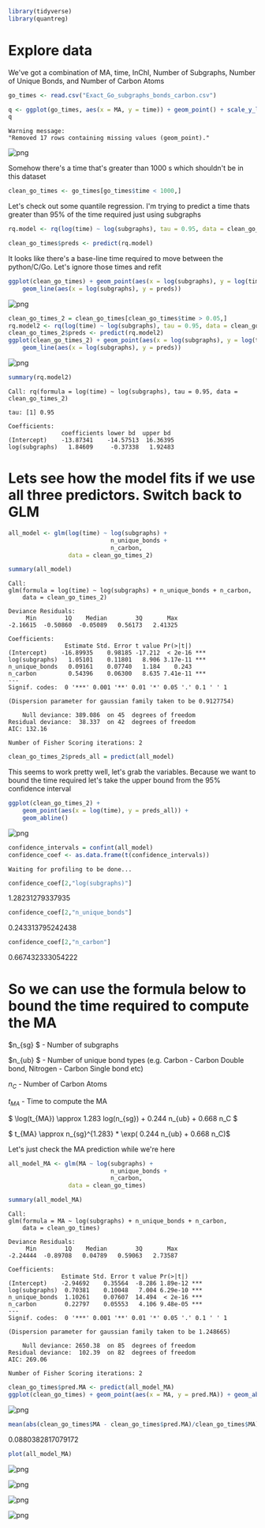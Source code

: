 ```R
library(tidyverse)
library(quantreg)
```

# Explore data
We've got a combination of MA, time, InChI, Number of Subgraphs, Number of Unique Bonds, and Number of Carbon Atoms


```R
go_times <- read.csv("Exact_Go_subgraphs_bonds_carbon.csv")
```


```R
q <- ggplot(go_times, aes(x = MA, y = time)) + geom_point() + scale_y_log10()
q
```

    Warning message:
    "Removed 17 rows containing missing values (geom_point)."
    


    
![png](figs/output_3_1.png)
    


Somehow there's a time that's greater than 1000 s which shouldn't be in this dataset 


```R
clean_go_times <- go_times[go_times$time < 1000,]
```

Let's check out some quantile regression. I'm trying to predict a time thats greater than 95% of the time required just using subgraphs


```R
rq.model <- rq(log(time) ~ log(subgraphs), tau = 0.95, data = clean_go_times)
```


```R
clean_go_times$preds <- predict(rq.model)
```

It looks like there's a base-line time required to move between the python/C/Go. Let's ignore those times and refit


```R
ggplot(clean_go_times) + geom_point(aes(x = log(subgraphs), y = log(time))) +
    geom_line(aes(x = log(subgraphs), y = preds))
```


    
![png](figs/output_10_0.png)
    



```R
clean_go_times_2 = clean_go_times[clean_go_times$time > 0.05,]
rq.model2 <- rq(log(time) ~ log(subgraphs), tau = 0.95, data = clean_go_times_2)
clean_go_times_2$preds <- predict(rq.model2)
ggplot(clean_go_times_2) + geom_point(aes(x = log(subgraphs), y = log(time)), data = clean_go_times) +
    geom_line(aes(x = log(subgraphs), y = preds))
```


    
![png](figs/output_11_0.png)
    



```R
summary(rq.model2)
```


    
    Call: rq(formula = log(time) ~ log(subgraphs), tau = 0.95, data = clean_go_times_2)
    
    tau: [1] 0.95
    
    Coefficients:
                   coefficients lower bd  upper bd 
    (Intercept)    -13.87341    -14.57513  16.36395
    log(subgraphs)   1.84609     -0.37338   1.92483


# Lets see how the model fits if we use all three predictors. Switch back to GLM


```R
all_model <- glm(log(time) ~ log(subgraphs) + 
                             n_unique_bonds + 
                             n_carbon, 
                 data = clean_go_times_2) 
```


```R
summary(all_model)
```


    
    Call:
    glm(formula = log(time) ~ log(subgraphs) + n_unique_bonds + n_carbon, 
        data = clean_go_times_2)
    
    Deviance Residuals: 
         Min        1Q    Median        3Q       Max  
    -2.16615  -0.50860  -0.05089   0.56173   2.41325  
    
    Coefficients:
                    Estimate Std. Error t value Pr(>|t|)    
    (Intercept)    -16.89935    0.98185 -17.212  < 2e-16 ***
    log(subgraphs)   1.05101    0.11801   8.906 3.17e-11 ***
    n_unique_bonds   0.09161    0.07740   1.184    0.243    
    n_carbon         0.54396    0.06300   8.635 7.41e-11 ***
    ---
    Signif. codes:  0 '***' 0.001 '**' 0.01 '*' 0.05 '.' 0.1 ' ' 1
    
    (Dispersion parameter for gaussian family taken to be 0.9127754)
    
        Null deviance: 389.086  on 45  degrees of freedom
    Residual deviance:  38.337  on 42  degrees of freedom
    AIC: 132.16
    
    Number of Fisher Scoring iterations: 2
    



```R
clean_go_times_2$preds_all = predict(all_model)
```

This seems to work pretty well, let's grab the variables. Because we want to bound the time required let's take the upper bound from the 95% confidence interval


```R
ggplot(clean_go_times_2) + 
    geom_point(aes(x = log(time), y = preds_all)) +
    geom_abline()
```


    
![png](figs/output_18_0.png)
    



```R
confidence_intervals = confint(all_model)
confidence_coef <- as.data.frame(t(confidence_intervals))
```

    Waiting for profiling to be done...
    
    


```R
confidence_coef[2,"log(subgraphs)"]
```


1.28231279337935



```R
confidence_coef[2,"n_unique_bonds"]
```


0.243313795242438



```R
confidence_coef[2,"n_carbon"]
```


0.667432333054222


# So we can use the formula below to bound the time required to compute the MA
$n_{sg} $ - Number of subgraphs 

$n_{ub} $ - Number of unique bond types (e.g. Carbon - Carbon Double bond, Nitrogen - Carbon Single bond etc)

$n_C$ - Number of Carbon Atoms

$t_{MA}$ - Time to compute the MA

$ \log(t_{MA}) \approx 1.283 log(n_{sg}) + 0.244 n_{ub} + 0.668 n_C $

$ t_{MA} \approx n_{sg}^{1.283} * \exp( 0.244 n_{ub} + 0.668 n_C)$

Let's just check the MA prediction while we're here



```R
all_model_MA <- glm(MA ~ log(subgraphs) + 
                             n_unique_bonds + 
                             n_carbon, 
                 data = clean_go_times) 
```


```R
summary(all_model_MA)
```


    
    Call:
    glm(formula = MA ~ log(subgraphs) + n_unique_bonds + n_carbon, 
        data = clean_go_times)
    
    Deviance Residuals: 
         Min        1Q    Median        3Q       Max  
    -2.24444  -0.89708   0.04789   0.59063   2.73587  
    
    Coefficients:
                   Estimate Std. Error t value Pr(>|t|)    
    (Intercept)    -2.94692    0.35564  -8.286 1.89e-12 ***
    log(subgraphs)  0.70381    0.10048   7.004 6.29e-10 ***
    n_unique_bonds  1.10261    0.07607  14.494  < 2e-16 ***
    n_carbon        0.22797    0.05553   4.106 9.48e-05 ***
    ---
    Signif. codes:  0 '***' 0.001 '**' 0.01 '*' 0.05 '.' 0.1 ' ' 1
    
    (Dispersion parameter for gaussian family taken to be 1.248665)
    
        Null deviance: 2650.38  on 85  degrees of freedom
    Residual deviance:  102.39  on 82  degrees of freedom
    AIC: 269.06
    
    Number of Fisher Scoring iterations: 2
    



```R
clean_go_times$pred.MA <- predict(all_model_MA)
ggplot(clean_go_times) + geom_point(aes(x = MA, y = pred.MA)) + geom_abline()
```


    
![png](figs/output_27_0.png)
    



```R
mean(abs(clean_go_times$MA - clean_go_times$pred.MA)/clean_go_times$MA)
```


0.0880382817079172



```R
plot(all_model_MA)
```


    
![png](output_29_0.png)
    



    
![png](output_29_1.png)
    



    
![png](output_29_2.png)
    



    
![png](output_29_3.png)
    



```R

```
